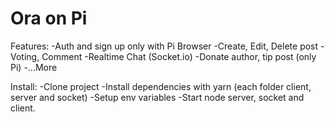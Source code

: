 # Ora on Pi
Features:
-Auth and sign up only with Pi Browser
-Create, Edit, Delete post
-Voting, Comment
-Realtime Chat (Socket.io)
-Donate author, tip post (only Pi)
-...More

Install:
-Clone project
-Install dependencies with yarn (each folder client, server and socket)
-Setup env variables
-Start node server, socket and client.
